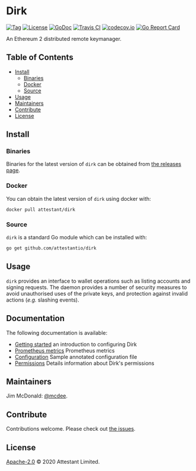 # Dirk

[![Tag](https://img.shields.io/github/tag/attestantio/dirk.svg)](https://github.com/attestantio/dirk/releases/)
[![License](https://img.shields.io/github/license/attestantio/dirk.svg)](LICENSE)
[![GoDoc](https://godoc.org/github.com/attestantio/dirk?status.svg)](https://godoc.org/github.com/attestantio/dirk)
[![Travis CI](https://img.shields.io/travis/attestantio/dirk.svg)](https://travis-ci.org/attestantio/dirk)
[![codecov.io](https://img.shields.io/codecov/c/github/attestantio/dirk.svg)](https://codecov.io/github/attestantio/dirk)
[![Go Report Card](https://goreportcard.com/badge/github.com/attestantio/dirk)](https://goreportcard.com/report/github.com/attestantio/dirk)

An Ethereum 2 distributed remote keymanager.

## Table of Contents

- [Install](#install)
  - [Binaries](#binaries)
  - [Docker](#docker)
  - [Source](#source)
- [Usage](#usage)
- [Maintainers](#maintainers)
- [Contribute](#contribute)
- [License](#license)

## Install

### Binaries

Binaries for the latest version of `dirk` can be obtained from [the releases page](https://github.com/wealdtech/dirk/releases/latest).

### Docker

You can obtain the latest version of `dirk` using docker with:

```
docker pull attestant/dirk
```

### Source

`dirk` is a standard Go module which can be installed with:

```sh
go get github.com/attestantio/dirk
```

## Usage
`dirk` provides an interface to wallet operations such as listing accounts and signing requests.  The daemon provides a number of security measures to avoid unauthorised uses of the private keys, and protection against invalid actions (_e.g._ slashing events).

## Documentation
The following documentation is available:

  - [Getting started](docs/getting_started.md) an introduction to configuring Dirk
  - [Prometheus metrics](docs/metrics/prometheus.md) Prometheus metrics
  - [Configuration](docs/configuration.md) Sample annotated configuration file
  - [Permissions](docs/permissions.md) Details information about Dirk's permissions

## Maintainers

Jim McDonald: [@mcdee](https://github.com/mcdee).

## Contribute

Contributions welcome. Please check out [the issues](https://github.com/attestantio/dirk/issues).

## License

[Apache-2.0](LICENSE) © 2020 Attestant Limited.
